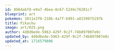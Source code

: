 ```yaml
---
id: 8964abf8-e9a7-4bea-8c67-52d4c76201c7
blueprint: art
pokemon: 1011e3f0-218b-4a7f-b991-a8159975197b
title: Pikachu
image: art/025.png
author: 4d8d6ede-5963-429f-9c2f-74b897007e0c
updated_by: 4d8d6ede-5963-429f-9c2f-74b897007e0c
updated_at: 1716579806
---
```

